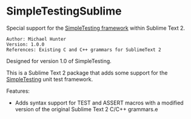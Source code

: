 SimpleTestingSublime
====================

Special support for the [SimpleTesting framework](https://github.com/coretick/SimpleTesting) within Sublime Text 2.

	Author: Michael Hunter
	Version: 1.0.0
	References: Existing C and C++ grammars for SublimeText 2

Designed for version 1.0 of SimpleTesting.

This is a Sublime Text 2 package that adds some support for the [SimpleTesting](https://github.com/coretick/SimpleTesting) unit test framework. 

Features:
* Adds syntax support for TEST and ASSERT macros with a modified version of the original Sublime Text 2 C/C++ grammars.e

